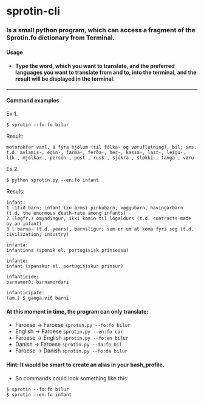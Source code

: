 # sprotin-cli

### Is a small python program, which can access a fragment of the Sprotin.fo dictionary from Terminal. 

#### Usage
* #### Type the word, which you want to translate, and the preferred languages you want to translate from and to, into the terminal, and the result will be displayed in the terminal.
---
#### Command examples

Ex 1.
```
$ sprotin --fo:fo bilur
```

Result:

```
motorakfar vanl. á fýra hjólum (til fólka- og vøruflutning), bil; sms. t.d. avlamis-, egin-, farma-, ferða-, her-, kassa-, last-, leigu-, lík-, mjólkar-, persón-, post-, rusk-, sjúkra-, sløkki-, tanga-, vøru-
```


Ex 2.
```
$ python sprotin.py --en:fo infant
```
Resuls: 
```
infant:
1 lítið barn; infant (in arms) pinkubarn, vøggubarn, havingarbarn (t.d. the enormous death-rate among infants) 
2 (løgfr.) ómyndingur, ikki komin til lógaldurs (t.d. contracts made by an infant) 
3 l barna- (t.d. years), barnsligur; sum er um at koma fyri seg (t.d. civilization; industry)

infanta:
infantinna (sponsk el. portugisisk prinsessa)

infante:
infant (spanskur el. portugisiskur prinsur)

infanticide:
barnamorð; barnamordari

infanticipate:
(am.) S ganga við barni
```
#### At this moment in time, the program can only translate: 
* Faroese &#8594; Faroese ```sprotin.py --fo:fo bilur```
* English &#8594; Faroese ```sprotin.py --en:fo car```
* Faroese &#8594; English ```sprotin.py --fo:en bilur```
* Danish &#8594; Faroese ```sprotin.py --da:fo bil```
* Faroese &#8594; Danish ```sprotin.py --fo:da bilur```

#### Hint: It would be smart to create an alias in your bash_profile.
* So commands could look something like this:
```
$ sprotin --fo:fo bilur
$ sprotin --en:fo infant
```
